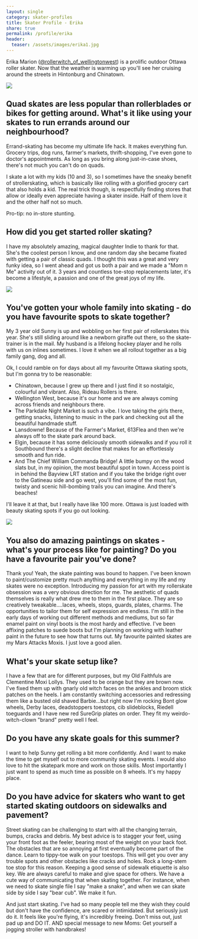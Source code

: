 ```yaml
---
layout: single
category: skater-profiles 
title: Skater Profile - Erika 
share: true
permalink: /profile/erika
header:
  teaser: /assets/images/erika1.jpg
---
```


Erika Marion ([@rollerwitch_of_wellingtonwest](https://www.instagram.com/rollerwitch_of_wellingtonwest/)) is a prolific outdoor Ottawa roller skater. Now that the weather is warming up you'll see her cruising around the streets in Hintonburg and Chinatown. 

![](/assets/images/erika1.jpg)

## Quad skates are less popular than rollerblades or bikes for getting around. What's it like using your skates to run errands around our neighbourhood? 

Errand-skating has become my ultimate life hack. It makes everything fun. Grocery trips, dog runs, farmer's markets, thrift-shopping, I've even gone to doctor's appointments. As long as you bring along just-in-case shoes, there's not much you can't do on quads.

I skate a lot with my kids (10 and 3), so I sometimes have the sneaky benefit of strollerskating, which is basically like rolling with a glorified grocery cart that also holds a kid. The real trick though, is respectfully finding stores that allow or ideally even appreciate having a skater inside. Half of them love it and the other half not so much.
 
Pro-tip: no in-store stunting. 

## How did you get started roller skating? 

I have my absolutely amazing, magical daughter Indie to thank for that. She's the coolest person I know, and one random day she became fixated with getting a pair of classic quads. I thought this was a great and very funky idea, so I went ahead and got us both a pair and we made a "Mom n Me" activity out of it. 3 years and countless toe-stop replacements later, it's become a lifestyle, a passion and one of the great joys of my life. 

![](/assets/images/erika2.jpg)

## You've gotten your whole family into skating - do you have favourite spots to skate together?
 
My 3 year old Sunny is up and wobbling on her first pair of rollerskates this year. She's still sliding around like a newborn giraffe out there, so the skate-trainer is in the mail. My husband is a lifelong hockey player and he rolls with us on inlines sometimes. I love it when we all rollout together as a big family gang, dog and all. 

Ok, I could ramble on for days about all my favourite Ottawa skating spots, but I'm gonna try to be reasonable: 
- Chinatown, because I grew up there and I just find it so nostalgic, colourful and vibrant. Also, Rideau Rollers is there. 
- Wellington West, because it's our home and we are always coming across friends and neighbours there.
- The Parkdale Night Market is such a vibe. I love taking the girls there, getting snacks, listening to music in the park and checking out all the beautiful handmade stuff.
- Lansdowne! Because of the Farmer's Market, 613Flea and then we're always off to the skate park around back. 
- Elgin, because it has some deliciously smooth sidewalks and if you roll it Southbound there's a slight decline that makes for an effortlessly smooth and fun ride. 
- And The Chief William Commanda Bridge! A little bumpy on the wood slats but, in my opinion, the most beautiful spot in town. Access point is in behind the Bayview LRT station and if you take the bridge right over to the Gatineau side and go west, you'll find some of the most fun, twisty and scenic hill-bombing trails you can imagine. And there's beaches!
 
I'll leave it at that, but I really have like 100 more. Ottawa is just loaded with beauty skating spots if you go out looking. 

![](/assets/images/erika3.jpg)

## You also do amazing paintings on skates - what's your process like for painting? Do you have a favourite pair you've done? 

Thank you! Yeah, the skate painting was bound to happen. I've been known to paint/customize pretty much anything and everything in my life and my skates were no exception. Introducing my passion for art with my rollerskate obsession was a very obvious direction for me. The aesthetic of quads themselves is really what drew me to them in the first place. They are so creatively tweakable....laces, wheels, stops, guards, plates, charms. The opportunities to tailor them for self expression are endless. I'm still in the early days of working out different methods and mediums, but so far enamel paint on vinyl boots is the most hardy and effective. I've been affixing patches to suede boots but I'm planning on working with leather paint in the future to see how that turns out. My favourite painted skates are my Mars Attacks Moxis. I just love a good alien. 

## What's your skate setup like? 

I have a few that are for different purposes, but my Old Faithfuls are Clementine Moxi Lollys. They used to be orange but they are brown now. I've fixed them up with gnarly old witch faces on the ankles and broom stick patches on the heels. 
I am constantly switching accessories and redressing them like a busted old shaved Barbie...but right now I'm rocking Bont glow wheels, Derby laces, deadstoppers toestops, cib slideblocks, Riedell toeguards and I have new red SureGrip plates on order. They fit my weirdo-witch-clown "brand" pretty well I feel.
 
## Do you have any skate goals for this summer?

I want to help Sunny get rolling a bit more confidently. And I want to make the time to get myself out to more community skating events. 
I would also love to hit the skatepark more and work on those skills. 
Most importantly I just want to spend as much time as possible on 8 wheels. It's my happy place. 

## Do you have advice for skaters who want to get started skating outdoors on sidewalks and pavement? 

Street skating can be challenging to start with all the changing terrain, bumps, cracks and debris. My best advice is to stagger your feet, using your front foot as the feeler, bearing most of the weight on your back foot.
The obstacles that are so annoying at first eventually become part of the dance. Learn to tippy-toe walk on your toestops. This will get you over any trouble spots and other obstacles like cracks and holes. Rock a long-stem toe stop for this reason. Keeping a good sense of sidewalk etiquette is also key. We are always careful to make and give space for others. We have a cute way of communicating that when skating together. For instance, when we need to skate single file I say "make a snake", and when we can skate side by side I say "bear cub". We make it fun. 

And just start skating. I've had so many people tell me they wish they could but don't have the confidence, are scared or intimidated. But seriously just do it. It feels like you're flying, it's incredibly freeing. Don't miss out, just pad up and DO IT. AND special message to new Moms: Get yourself a jogging stroller with handbrakes!

